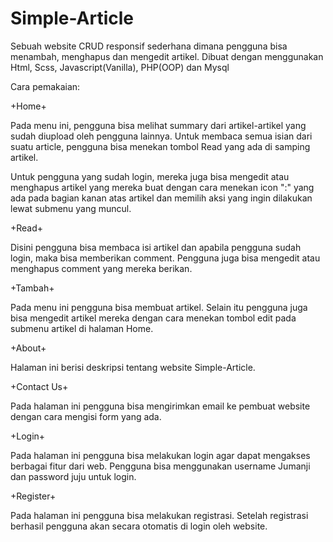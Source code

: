 # Simple-Article
Sebuah website CRUD responsif sederhana dimana pengguna bisa menambah, menghapus dan mengedit artikel. Dibuat dengan menggunakan Html, Scss, Javascript(Vanilla), PHP(OOP) dan Mysql

Cara pemakaian:

+Home+

Pada menu ini, pengguna bisa melihat summary dari artikel-artikel yang sudah diupload oleh pengguna lainnya. Untuk membaca semua isian dari suatu article, pengguna bisa menekan tombol Read yang ada di samping artikel.

Untuk pengguna yang sudah login, mereka juga bisa mengedit atau menghapus artikel yang mereka buat dengan cara menekan icon ":" yang ada pada bagian kanan atas artikel dan memilih aksi yang ingin dilakukan lewat submenu yang muncul.


+Read+

Disini pengguna bisa membaca isi artikel dan apabila pengguna sudah login, maka bisa memberikan comment. Pengguna juga bisa mengedit atau menghapus comment yang mereka berikan.


+Tambah+

Pada menu ini pengguna bisa membuat artikel. Selain itu pengguna juga bisa mengedit artikel mereka dengan cara menekan tombol edit pada submenu artikel di halaman Home.


+About+

Halaman ini berisi deskripsi tentang website Simple-Article.

+Contact Us+

Pada halaman ini pengguna bisa mengirimkan email ke pembuat website dengan cara mengisi form yang ada.


+Login+

Pada halaman ini pengguna bisa melakukan login agar dapat mengakses berbagai fitur dari web. Pengguna bisa menggunakan username Jumanji dan password juju untuk login.


+Register+

Pada halaman ini pengguna bisa melakukan registrasi. Setelah registrasi berhasil pengguna akan secara otomatis di login oleh website.
